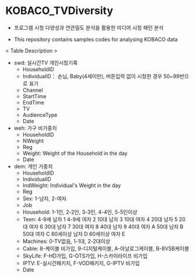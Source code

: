 # KOBACO_TVDiversity
- 프로그램 시청 다양성과 연관밀도 분석을 활용한 미디어 시청 패턴 분석

- This repository contains samples codes for analysing KOBACO data

< Table Description >
- swd: 실시간TV 개인시청기록
  - HouseholdID
  - IndividualID： 손님, Baby(4세미만), 버튼입력 없이 시청한 경우 50~99번으로 표기
  - Channel
  - StartTime
  - EndTime
  - TV
  - AudienceType
  - Date
- weh: 가구 비가중치
  - HouseholdID
  - NWeight
  - Reg
  - Weight: Weight of the Household in the day
  - Date
- dem: 개인 가중치
  - HouseholdID
  - IndividualID
  - IndWeight: Individual's Weight in the day
  - Reg
  - Sex: 1-남자, 2-여자
  - Job
  - Household: 1-1인, 2-2인, 3-3인, 4-4인, 5-5인이상
  - Teen:
    4-9세 남자	1
    4-9세 여자	2
    10대 남자	3
    10대 여자	4
    20대 남자	5
    20대 여자	6
    30대 남자	7
    30대 여자	8
    40대 남자	9
    40대 여자	A
    50대 남자	B
    50대 여자	C
    60세이상 남자	D
    60세이상 여자	E
  - Machines: 0-TV없음, 1-1대, 2-2대이상
  - Cable: 8-케이블 비가입, 9-디지털케이블, A-아날로그케이블, B-8VSB케이블
  - SkyLife: F-HD가입, G-OTS가입, H-스카이라이프 비가입
  - IPTV: E-실시간패키지, F-VOD패키지, G-IPTV 비가입
  - Date
